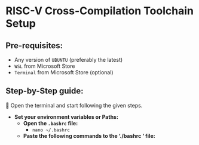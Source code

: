 RISC-V Cross-Compilation Toolchain Setup
========================================

Pre-requisites:
---------------
* Any version of `UBUNTU` (preferably the latest)
* `WSL` from Microsoft Store
* `Terminal` from Microsoft Store (optional)

Step-by-Step guide:
-------------------
	Open the terminal and start following the given steps.
+ **Set your environment variables or Paths:**
  - **Open the `.bashrc` file:**
    * `nano ~/.bashrc`
  - **Paste the following commands to the ‘./bashrc ‘ file:**
